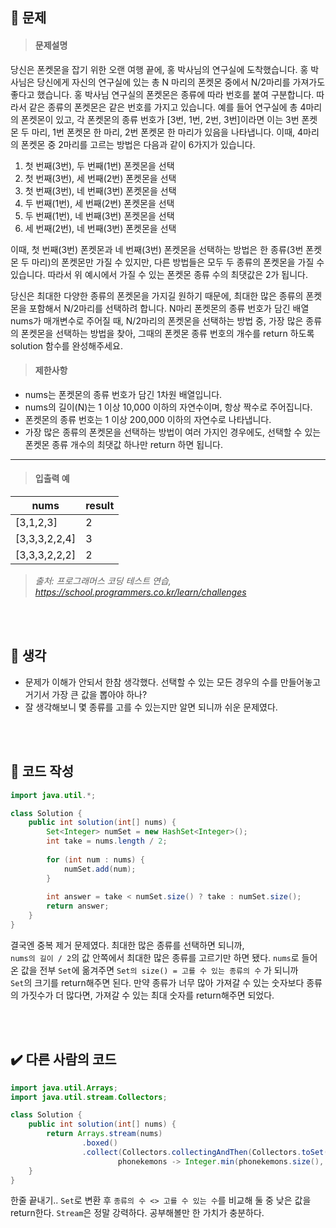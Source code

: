## 🚩 문제
><h4>문제설명</h4>
>
당신은 폰켓몬을 잡기 위한 오랜 여행 끝에, 홍 박사님의 연구실에 도착했습니다. 홍 박사님은 당신에게 자신의 연구실에 있는 총 N 마리의 폰켓몬 중에서 N/2마리를 가져가도 좋다고 했습니다.
홍 박사님 연구실의 폰켓몬은 종류에 따라 번호를 붙여 구분합니다. 따라서 같은 종류의 폰켓몬은 같은 번호를 가지고 있습니다. 예를 들어 연구실에 총 4마리의 폰켓몬이 있고, 각 폰켓몬의 종류 번호가 [3번, 1번, 2번, 3번]이라면 이는 3번 폰켓몬 두 마리, 1번 폰켓몬 한 마리, 2번 폰켓몬 한 마리가 있음을 나타냅니다. 이때, 4마리의 폰켓몬 중 2마리를 고르는 방법은 다음과 같이 6가지가 있습니다.
>
1. 첫 번째(3번), 두 번째(1번) 폰켓몬을 선택
2. 첫 번째(3번), 세 번째(2번) 폰켓몬을 선택
3. 첫 번째(3번), 네 번째(3번) 폰켓몬을 선택
4. 두 번째(1번), 세 번째(2번) 폰켓몬을 선택
5. 두 번째(1번), 네 번째(3번) 폰켓몬을 선택
6. 세 번째(2번), 네 번째(3번) 폰켓몬을 선택
>
이때, 첫 번째(3번) 폰켓몬과 네 번째(3번) 폰켓몬을 선택하는 방법은 한 종류(3번 폰켓몬 두 마리)의 폰켓몬만 가질 수 있지만, 다른 방법들은 모두 두 종류의 폰켓몬을 가질 수 있습니다. 따라서 위 예시에서 가질 수 있는 폰켓몬 종류 수의 최댓값은 2가 됩니다.
>
당신은 최대한 다양한 종류의 폰켓몬을 가지길 원하기 때문에, 최대한 많은 종류의 폰켓몬을 포함해서 N/2마리를 선택하려 합니다. N마리 폰켓몬의 종류 번호가 담긴 배열 nums가 매개변수로 주어질 때, N/2마리의 폰켓몬을 선택하는 방법 중, 가장 많은 종류의 폰켓몬을 선택하는 방법을 찾아, 그때의 폰켓몬 종류 번호의 개수를 return 하도록 solution 함수를 완성해주세요.
>
><h4>제한사항</h4>
>
 * nums는 폰켓몬의 종류 번호가 담긴 1차원 배열입니다.
 * nums의 길이(N)는 1 이상 10,000 이하의 자연수이며, 항상 짝수로 주어집니다.
 * 폰켓몬의 종류 번호는 1 이상 200,000 이하의 자연수로 나타냅니다.
 * 가장 많은 종류의 폰켓몬을 선택하는 방법이 여러 가지인 경우에도, 선택할 수 있는 폰켓몬 종류 개수의 최댓값 하나만 return 하면 됩니다.
>
----
><h4>입출력 예</h4>
>
|**nums**|**result**|
|---|---|
|[3,1,2,3]|2|
|[3,3,3,2,2,4]|3|
|[3,3,3,2,2,2]|2|
>
>_출처: 프로그래머스 코딩 테스트 연습, https://school.programmers.co.kr/learn/challenges_

<br>
<br>

## 🌌 생각

 * 문제가 이해가 안되서 한참 생각했다. 선택할 수 있는 모든 경우의 수를 만들어놓고
 거기서 가장 큰 값을 뽑아야 하나?
 * 잘 생각해보니 몇 종류를 고를 수 있는지만 알면 되니까 쉬운 문제였다.
 <br>
 <br>
 
## 📝 코드 작성

```java
import java.util.*;

class Solution {
    public int solution(int[] nums) {
        Set<Integer> numSet = new HashSet<Integer>();
        int take = nums.length / 2;
        
        for (int num : nums) {
            numSet.add(num);
        }
        
        int answer = take < numSet.size() ? take : numSet.size();
        return answer;
    }
}
````
결국엔 중복 제거 문제였다. 최대한 많은 종류를 선택하면 되니까,  
`nums의 길이 / 2`의 값 안쪽에서 최대한 많은 종류를 고르기만 하면 됐다.
`nums`로 들어온 값을 전부 `Set`에 옮겨주면 `Set의 size() = 고를 수 있는 종류의 수` 가 되니까  
`Set`의 크기를 return해주면 된다. 
만약 종류가 너무 많아 가져갈 수 있는 숫자보다 종류의 가짓수가 더 많다면, 
가져갈 수 있는 최대 숫자를 return해주면 되었다.

<br>
<br>

## ✔️ 다른 사람의 코드
```java
import java.util.Arrays;
import java.util.stream.Collectors;

class Solution {
    public int solution(int[] nums) {
        return Arrays.stream(nums)
                .boxed()
                .collect(Collectors.collectingAndThen(Collectors.toSet(),
                        phonekemons -> Integer.min(phonekemons.size(), nums.length / 2)));
    }
}

```
한줄 끝내기..
`Set`로 변환 후 `종류의 수 <> 고를 수 있는 수`를 비교해 둘 중 낮은 값을 return한다.
`Stream`은 정말 강력하다. 공부해볼만 한 가치가 충분하다.